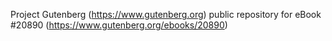 Project Gutenberg (https://www.gutenberg.org) public repository for eBook #20890 (https://www.gutenberg.org/ebooks/20890)
